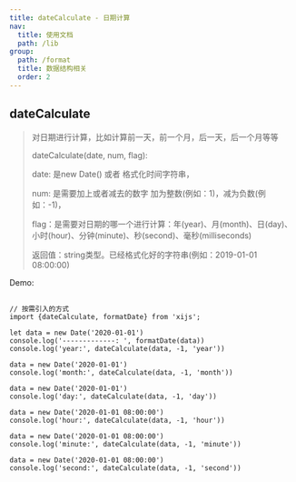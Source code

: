 ```yaml
---
title: dateCalculate - 日期计算
nav:
  title: 使用文档
  path: /lib
group:
  path: /format
  title: 数据结构相关
  order: 2
---
```


## dateCalculate

> 对日期进行计算，比如计算前一天，前一个月，后一天，后一个月等等
> 
> dateCalculate(date, num, flag): 
> 
> date: 是new Date() 或者 格式化时间字符串，
> 
> num: 是需要加上或者减去的数字 加为整数(例如：1)，减为负数(例如：-1)，
> 
> flag：是需要对日期的哪一个进行计算：年(year)、月(month)、日(day)、小时(hour)、分钟(minute)、秒(second)、毫秒(milliseconds)
> 
> 返回值：string类型。已经格式化好的字符串(例如：2019-01-01 08:00:00)

Demo:

```tsx | pure

// 按需引入的方式
import {dateCalculate, formatDate} from 'xijs';

let data = new Date('2020-01-01')
console.log('-------------: ', formatDate(data))
console.log('year:', dateCalculate(data, -1, 'year'))

data = new Date('2020-01-01')
console.log('month:', dateCalculate(data, -1, 'month'))

data = new Date('2020-01-01')
console.log('day:', dateCalculate(data, -1, 'day'))

data = new Date('2020-01-01 08:00:00')
console.log('hour:', dateCalculate(data, -1, 'hour'))

data = new Date('2020-01-01 08:00:00')
console.log('minute:', dateCalculate(data, -1, 'minute'))

data = new Date('2020-01-01 08:00:00')
console.log('second:', dateCalculate(data, -1, 'second'))
```
